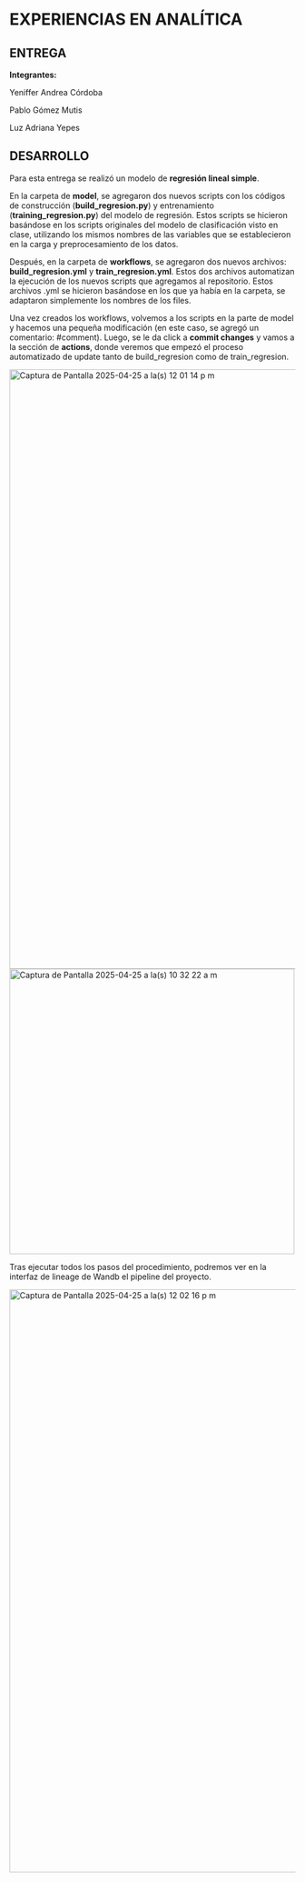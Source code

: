# EXPERIENCIAS EN ANALÍTICA

## ENTREGA

**Integrantes:**

Yeniffer Andrea Córdoba

Pablo Gómez Mutis

Luz Adriana Yepes

## DESARROLLO

Para esta entrega se realizó un modelo de **regresión lineal simple**.

En la carpeta de **model**, se agregaron dos nuevos scripts con los códigos de construcción (**build_regresion.py**) y entrenamiento (**training_regresion.py**) del modelo de regresión. Estos scripts se hicieron basándose en los scripts originales del modelo de clasificación visto en clase, utilizando los mismos nombres de las variables que se establecieron en la carga y preprocesamiento de los datos.

Después, en la carpeta de **workflows**, se agregaron dos nuevos archivos: **build_regresion.yml** y **train_regresion.yml**. Estos dos archivos automatizan la ejecución de los nuevos scripts que agregamos al repositorio. Estos archivos .yml se hicieron basándose en los que ya había en la carpeta, se adaptaron simplemente los nombres de los files.

Una vez creados los workflows, volvemos a los scripts en la parte de model y hacemos una pequeña modificación (en este caso, se agregó un comentario: #comment). Luego, se le da click a **commit changes** y vamos a la sección de **actions**, donde veremos que empezó el proceso automatizado de update tanto de build_regresion como de train_regresion.

<img width="1055" alt="Captura de Pantalla 2025-04-25 a la(s) 12 01 14 p m" src="https://github.com/user-attachments/assets/ad36b2b3-7ff7-47ff-be37-38e328d5983a" />

<img width="502" alt="Captura de Pantalla 2025-04-25 a la(s) 10 32 22 a m" src="https://github.com/user-attachments/assets/b49a95e4-8bfa-4f84-b2f8-a56abbe826cf"/> 


Tras ejecutar todos los pasos del procedimiento, podremos ver en la interfaz de lineage de Wandb el pipeline del proyecto.

<img width="1026" alt="Captura de Pantalla 2025-04-25 a la(s) 12 02 16 p m" src="https://github.com/user-attachments/assets/b839f58a-2c5f-4766-8171-a1004daa51b6" />



